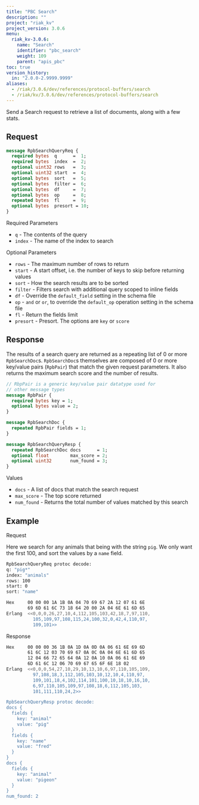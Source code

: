 ```yaml
---
title: "PBC Search"
description: ""
project: "riak_kv"
project_version: 3.0.6
menu:
  riak_kv-3.0.6:
    name: "Search"
    identifier: "pbc_search"
    weight: 109
    parent: "apis_pbc"
toc: true
version_history:
  in: "2.0.0-2.9999.9999"
aliases:
  - /riak/3.0.6/dev/references/protocol-buffers/search
  - /riak/kv/3.0.6/dev/references/protocol-buffers/search
---
```


Send a Search request to retrieve a list of documents, along with a few
stats.

## Request

```protobuf
message RpbSearchQueryReq {
  required bytes  q      =  1;
  required bytes  index  =  2;
  optional uint32 rows   =  3;
  optional uint32 start  =  4;
  optional bytes  sort   =  5;
  optional bytes  filter =  6;
  optional bytes  df     =  7;
  optional bytes  op     =  8;
  repeated bytes  fl     =  9;
  optional bytes  presort = 10;
}
```

Required Parameters

* `q` - The contents of the query
* `index` - The name of the index to search

Optional Parameters

* `rows` - The maximum number of rows to return
* `start` - A start offset, i.e. the number of keys to skip before
  returning values
* `sort` - How the search results are to be sorted
* `filter` - Filters search with additional query scoped to inline
  fields
* `df` - Override the `default_field` setting in the schema file
* `op` - `and` or `or`, to override the `default_op` operation setting
  in the schema file
* `fl` - Return the fields limit
* `presort` - Presort. The options are `key` or `score`

## Response

The results of a search query are returned as a repeating list of 0 or
more `RpbSearchDoc`s. `RpbSearchDoc`s themselves are composed of 0 or
more key/value pairs (`RpbPair`) that match the given request
parameters. It also returns the maximum search score and the number of
results.

```protobuf
// RbpPair is a generic key/value pair datatype used for
// other message types
message RpbPair {
  required bytes key = 1;
  optional bytes value = 2;
}

message RpbSearchDoc {
  repeated RpbPair fields = 1;
}

message RpbSearchQueryResp {
  repeated RpbSearchDoc docs      = 1;
  optional float        max_score = 2;
  optional uint32       num_found = 3;
}
```

Values

* `docs` - A list of docs that match the search request
* `max_score` - The top score returned
* `num_found` - Returns the total number of values matched by this
  search

## Example

Request

Here we search for any animals that being with the string `pig`. We only
want the first 100, and sort the values by a `name` field.

```bash
RpbSearchQueryReq protoc decode:
q: "pig*"
index: "animals"
rows: 100
start: 0
sort: "name"

Hex     00 00 00 1A 1B 0A 04 70 69 67 2A 12 07 61 6E
        69 6D 61 6C 73 18 64 20 00 2A 04 6E 61 6D 65
Erlang  <<0,0,0,26,27,10,4,112,105,103,42,18,7,97,110,
          105,109,97,108,115,24,100,32,0,42,4,110,97,
          109,101>>
```

Response

```bash
Hex     00 00 00 36 1B 0A 1D 0A 0D 0A 06 61 6E 69 6D
        61 6C 12 03 70 69 67 0A 0C 0A 04 6E 61 6D 65
        12 04 66 72 65 64 0A 12 0A 10 0A 06 61 6E 69
        6D 61 6C 12 06 70 69 67 65 6F 6E 18 02
Erlang  <<0,0,0,54,27,10,29,10,13,10,6,97,110,105,109,
          97,108,18,3,112,105,103,10,12,10,4,110,97,
          109,101,18,4,102,114,101,100,10,18,10,16,10,
          6,97,110,105,109,97,108,18,6,112,105,103,
          101,111,110,24,2>>

RpbSearchQueryResp protoc decode:
docs {
  fields {
    key: "animal"
    value: "pig"
  }
  fields {
    key: "name"
    value: "fred"
  }
}
docs {
  fields {
    key: "animal"
    value: "pigeon"
  }
}
num_found: 2
```

